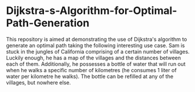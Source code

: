 # Dijkstra-s-Algorithm-for-Optimal-Path-Generation
This repository is aimed at demonstrating the use of Dijkstra's algorithm to generate an optimal path taking the following interesting use case. Sam is stuck in the jungles of California comprising of a certain number of villages. Luckily enough, he has a map of the villages and the distances between each of them. Additionally, he possesses a bottle of water that will run out when he walks a specific number of kilometres (he consumes 1 liter of water per kilometre he walks). The bottle can be refilled at any of the villages, but nowhere else. 

